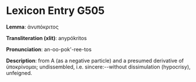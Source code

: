# Lexicon Entry G505

**Lemma**: ἀνυπόκριτος

**Transliteration (xlit)**: anypókritos

**Pronunciation**: an-oo-pok'-ree-tos

**Description**:
from Α (as a negative particle) and a presumed derivative of ὑποκρίνομαι; undissembled, i.e. sincere:--without dissimulation (hypocrisy), unfeigned.
